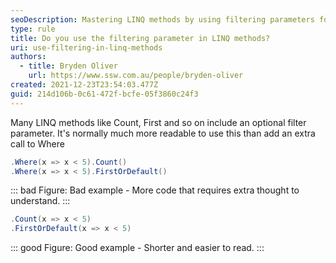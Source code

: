 ```yaml
---
seoDescription: Mastering LINQ methods by using filtering parameters for efficient and readable code.
type: rule
title: Do you use the filtering parameter in LINQ methods?
uri: use-filtering-in-linq-methods
authors:
  - title: Bryden Oliver
    url: https://www.ssw.com.au/people/bryden-oliver
created: 2021-12-23T23:54:03.477Z
guid: 214d106b-0c61-472f-bcfe-05f3860c24f3
---
```


Many LINQ methods like Count, First and so on include an optional filter parameter. It's normally much more readable to use this than add an extra call to Where

<!--endintro-->

```cs
.Where(x => x < 5).Count()
.Where(x => x < 5).FirstOrDefault()
```

::: bad
Figure: Bad example - More code that requires extra thought to understand.
:::

```cs
.Count(x => x < 5)
.FirstOrDefault(x => x < 5)
```

::: good
Figure: Good example - Shorter and easier to read.
:::
